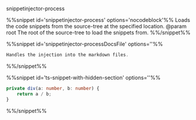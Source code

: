snippetinjector-process

%%snippet id='snippetinjector-process' options='nocodeblock'%%
Loads the code snippets from the source-tree at the specified location.
@param root The root of the source-tree to load the snippets from.
%%/snippet%%

%%snippet id='snippetinjector-processDocsFile' options=''%%
```TypeScript
Handles the injection into the markdown files.
```
%%/snippet%%

%%snippet id='ts-snippet-with-hidden-section' options=''%%
```TypeScript
private div(a: number, b: number) {
    return a / b;
}
```
%%/snippet%%
